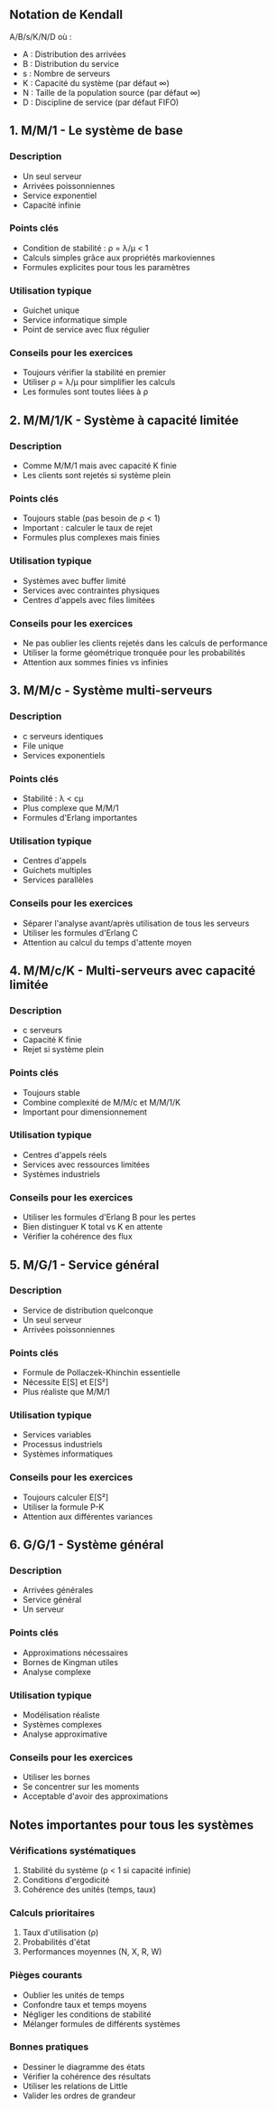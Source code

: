 ## Notation de Kendall
A/B/s/K/N/D où :
- A : Distribution des arrivées
- B : Distribution du service
- s : Nombre de serveurs
- K : Capacité du système (par défaut ∞)
- N : Taille de la population source (par défaut ∞)
- D : Discipline de service (par défaut FIFO)

## 1. M/M/1 - Le système de base
### Description
- Un seul serveur
- Arrivées poissonniennes
- Service exponentiel
- Capacité infinie

### Points clés
- Condition de stabilité : ρ = λ/μ < 1
- Calculs simples grâce aux propriétés markoviennes
- Formules explicites pour tous les paramètres

### Utilisation typique
- Guichet unique
- Service informatique simple
- Point de service avec flux régulier

### Conseils pour les exercices
- Toujours vérifier la stabilité en premier
- Utiliser ρ = λ/μ pour simplifier les calculs
- Les formules sont toutes liées à ρ

## 2. M/M/1/K - Système à capacité limitée
### Description
- Comme M/M/1 mais avec capacité K finie
- Les clients sont rejetés si système plein

### Points clés
- Toujours stable (pas besoin de ρ < 1)
- Important : calculer le taux de rejet
- Formules plus complexes mais finies

### Utilisation typique
- Systèmes avec buffer limité
- Services avec contraintes physiques
- Centres d'appels avec files limitées

### Conseils pour les exercices
- Ne pas oublier les clients rejetés dans les calculs de performance
- Utiliser la forme géométrique tronquée pour les probabilités
- Attention aux sommes finies vs infinies

## 3. M/M/c - Système multi-serveurs
### Description
- c serveurs identiques
- File unique
- Services exponentiels

### Points clés
- Stabilité : λ < cμ
- Plus complexe que M/M/1
- Formules d'Erlang importantes

### Utilisation typique
- Centres d'appels
- Guichets multiples
- Services parallèles

### Conseils pour les exercices
- Séparer l'analyse avant/après utilisation de tous les serveurs
- Utiliser les formules d'Erlang C
- Attention au calcul du temps d'attente moyen

## 4. M/M/c/K - Multi-serveurs avec capacité limitée
### Description
- c serveurs
- Capacité K finie
- Rejet si système plein

### Points clés
- Toujours stable
- Combine complexité de M/M/c et M/M/1/K
- Important pour dimensionnement

### Utilisation typique
- Centres d'appels réels
- Services avec ressources limitées
- Systèmes industriels

### Conseils pour les exercices
- Utiliser les formules d'Erlang B pour les pertes
- Bien distinguer K total vs K en attente
- Vérifier la cohérence des flux

## 5. M/G/1 - Service général
### Description
- Service de distribution quelconque
- Un seul serveur
- Arrivées poissonniennes

### Points clés
- Formule de Pollaczek-Khinchin essentielle
- Nécessite E[S] et E[S²]
- Plus réaliste que M/M/1

### Utilisation typique
- Services variables
- Processus industriels
- Systèmes informatiques

### Conseils pour les exercices
- Toujours calculer E[S²]
- Utiliser la formule P-K
- Attention aux différentes variances

## 6. G/G/1 - Système général
### Description
- Arrivées générales
- Service général
- Un serveur

### Points clés
- Approximations nécessaires
- Bornes de Kingman utiles
- Analyse complexe

### Utilisation typique
- Modélisation réaliste
- Systèmes complexes
- Analyse approximative

### Conseils pour les exercices
- Utiliser les bornes
- Se concentrer sur les moments
- Acceptable d'avoir des approximations

## Notes importantes pour tous les systèmes

### Vérifications systématiques
1. Stabilité du système (ρ < 1 si capacité infinie)
2. Conditions d'ergodicité
3. Cohérence des unités (temps, taux)

### Calculs prioritaires
1. Taux d'utilisation (ρ)
2. Probabilités d'état
3. Performances moyennes (N, X, R, W)

### Pièges courants
- Oublier les unités de temps
- Confondre taux et temps moyens
- Négliger les conditions de stabilité
- Mélanger formules de différents systèmes

### Bonnes pratiques
- Dessiner le diagramme des états
- Vérifier la cohérence des résultats
- Utiliser les relations de Little
- Valider les ordres de grandeur